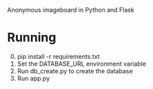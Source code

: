Anonymous imageboard in Python and Flask

# Running

0. pip install -r requirements.txt
1. Set the DATABASE_URL environment variable
2. Run db_create.py to create the database
3. Run app.py
